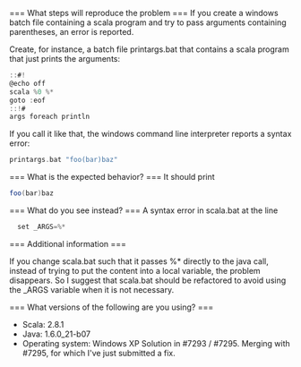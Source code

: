 === What steps will reproduce the problem ===
If you create a windows batch file containing a scala program and try to pass arguments containing parentheses, an error is reported.

Create, for instance, a batch file printargs.bat that contains a scala program that just prints the arguments:
```scala
::#!
@echo off
scala %0 %*
goto :eof
::!#
args foreach println
```
If you call it like that, the windows command line interpreter reports a syntax error:
```scala
printargs.bat "foo(bar)baz"
```

=== What is the expected behavior? ===
It should print 
```scala
foo(bar)baz
```

=== What do you see instead? ===
A syntax error in scala.bat at the line
```scala
  set _ARGS=%*
```


=== Additional information ===

If you change scala.bat such that it passes %* directly to the java call, instead of trying to put the content into a local variable, the problem disappears. So I suggest that scala.bat should be refactored to avoid using the _ARGS variable when it is not necessary.

=== What versions of the following are you using? ===
  - Scala: 2.8.1
  - Java: 1.6.0_21-b07
  - Operating system: Windows XP
Solution in #7293 / #7295.
Merging with #7295, for which I've just submitted a fix.
